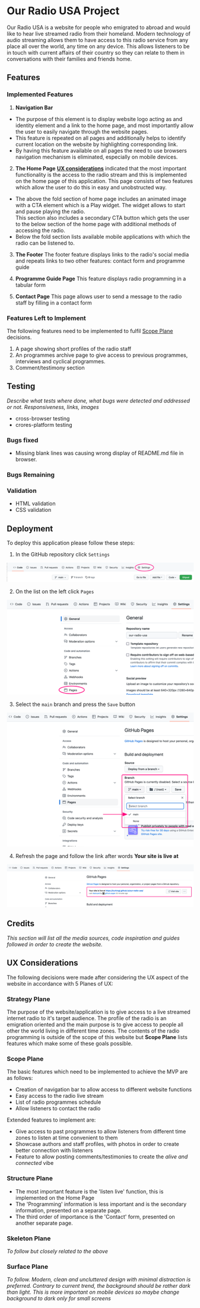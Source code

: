 # Our Radio USA Project

Our Radio USA is a website for people who emigrated to abroad and would like to hear live streamed radio from their homeland. Modern technology of audio streaming allows them to have access to this radio service from any place all over the world, any time on any device. This allows listeners to be in touch with current affairs of their country so they can relate to them in conversations with their families and friends home.

## Features

### **Implemented Features**

1. **Navigation Bar**
- The purpose of this element is to display website logo acting as and identity element and a link to the home page, and most importantly allow the user to easily navigate through the website pages.
- This feature is repeated on all pages and additionally helps to identify current location on the website by highlighting corresponding link.
- By having this feature available on all pages the need to use browsers navigation mechanism is eliminated, especially on mobile devices.

2. **The Home Page**
**[UX considerations](#ux-considerations)** indicated that the most important functionality is the access to the radio stream and this is implemented on the home page of this application. This page consists of two features which allow the user to do this in easy and unobstructed way.
- The above the fold section of home page includes an animated image with a CTA element which is a Play widget. The widget allows to start and pause playing the radio.  
This section also includes a secondary CTA button which gets the user to the below section of the home page with additional methods of accessing the radio.
- Below the fold section lists available mobile applications with which the radio can be listened to.

3. **The Footer**
The footer feature displays links to the radio's social media and repeats links to two other features: contact form and programme guide

4. **Programme Guide Page**
This feature displays radio programming in a tabular form
5. **Contact Page**
This page allows user to send a message to the radio staff by filling in a contact form

### **Features Left to Implement**
The following features need to be implemented to fulfil [Scope Plane](#scope-plane) decisions.

1. A page showing short profiles of the radio staff
2. An programmes archive page to give access to previous programmes, interviews and cyclical programmes.
3. Comment/testimony section

## **Testing**

*Describe what tests where done, what bugs were detected and addressed or not. Responsiveness, links, images*

- cross-browser testing
- crores-platform testing

### Bugs fixed

- Missing blank lines was causing wrong display of README.md file in browser.

### Bugs Remaining



### **Validation**

- HTML validation
- CSS validation

## **Deployment**

To deploy this application please follow these steps:

1. In the GitHub repository click `Settings`

![Settings link location on GitHub page](assets/images/deployment-step-1.png)

2. On the list on the left click `Pages`

![Location of Pages section in Settings](assets/images/deployment-step-2.png)

3. Select the `main` branch and press the `Save` button

![Selecting the main branch for publishing](assets/images/deployment-step-3.png)

4. Refresh the page and follow the link after words **Your site is live at**

![Location of published site link](assets/images/deployment-step-4.png)

## **Credits**

*This section will list all the media sources, code inspiration and guides followed in order to create the website.*

## **UX Considerations**

The following decisions were made after considering the UX aspect of the website in accordance with 5 Planes of UX:

### **Strategy Plane**  

The purpose of the website/application is to give access to a live streamed internet radio to it's target audience. The profile of the radio is an emigration oriented and the main purpose is to give access to people all other the world living in different time zones. The contents of the radio programming is outside of the scope of this website but **Scope Plane** lists features which make some of these goals possible.

### **Scope Plane**  

The basic features which need to be implemented to achieve the MVP are as follows:

- Creation of navigation bar to allow access to different website functions
- Easy access to the radio live stream
- List of radio programmes schedule
- Allow listeners to contact the radio

Extended features to implement are:

- Give access to past programmes to allow listeners from different time zones to listen at time convenient to them
- Showcase authors and staff profiles, with photos in order to create better connection with listeners
- Feature to allow posting comments/testimonies to create the *alive and connected* vibe

### **Structure Plane**

- The most important feature is the 'listen live' function, this is implemented on the Home Page
- The 'Programming' information is less important and is the secondary information, presented on a separate page.
- The third order of importance is the 'Contact' form, presented on another separate page.

### **Skeleton Plane**

*To follow but closely related to the above*

### **Surface Plane**

*To follow. Modern, clean and uncluttered design with minimal distraction is preferred. Contrary to current trend, the background should be rather dark than light. This is more important on mobile devices so maybe change background to dark only for small screens*